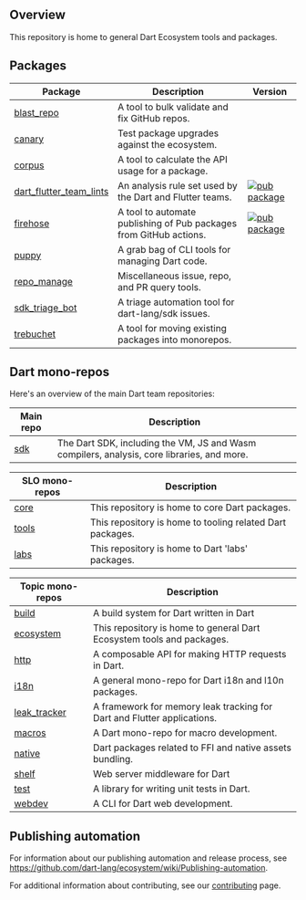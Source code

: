 ## Overview

This repository is home to general Dart Ecosystem tools and packages.

## Packages

| Package | Description | Version |
| --- | --- | --- |
| [blast_repo](pkgs/blast_repo/) | A tool to bulk validate and fix GitHub repos. |  |
| [canary](pkgs/canary/) | Test package upgrades against the ecosystem. |  |
| [corpus](pkgs/corpus/) | A tool to calculate the API usage for a package. |  |
| [dart_flutter_team_lints](pkgs/dart_flutter_team_lints/) | An analysis rule set used by the Dart and Flutter teams. | [![pub package](https://img.shields.io/pub/v/dart_flutter_team_lints.svg)](https://pub.dev/packages/dart_flutter_team_lints) |
| [firehose](pkgs/firehose/) | A tool to automate publishing of Pub packages from GitHub actions. | [![pub package](https://img.shields.io/pub/v/firehose.svg)](https://pub.dev/packages/firehose) |
| [puppy](pkgs/puppy/) | A grab bag of CLI tools for managing Dart code. |  |
| [repo_manage](pkgs/repo_manage/) | Miscellaneous issue, repo, and PR query tools. |  |
| [sdk_triage_bot](pkgs/sdk_triage_bot/) | A triage automation tool for dart-lang/sdk issues. |  |
| [trebuchet](pkgs/trebuchet/) | A tool for moving existing packages into monorepos. |  |

## Dart mono-repos

Here's an overview of the main Dart team repositories:

| Main repo | Description |
| --- | --- |
| [sdk](https://github.com/dart-lang/sdk) | The Dart SDK, including the VM, JS and Wasm compilers, analysis, core libraries, and more. |

| SLO mono-repos | Description |
| --- | --- |
| [core](https://github.com/dart-lang/core) | This repository is home to core Dart packages. |
| [tools](https://github.com/dart-lang/tools) | This repository is home to tooling related Dart packages. |
| [labs](https://github.com/dart-lang/labs) | This repository is home to Dart 'labs' packages. |

| Topic mono-repos | Description |
| --- | --- |
| [build](https://github.com/dart-lang/build) | A build system for Dart written in Dart |
| [ecosystem](https://github.com/dart-lang/ecosystem) | This repository is home to general Dart Ecosystem tools and packages. |
| [http](https://github.com/dart-lang/http) | A composable API for making HTTP requests in Dart. |
| [i18n](https://github.com/dart-lang/i18n) | A general mono-repo for Dart i18n and l10n packages. |
| [leak_tracker](https://github.com/dart-lang/leak_tracker) | A framework for memory leak tracking for Dart and Flutter applications. |
| [macros](https://github.com/dart-lang/macros) | A Dart mono-repo for macro development. |
| [native](https://github.com/dart-lang/native) | Dart packages related to FFI and native assets bundling. |
| [shelf](https://github.com/dart-lang/shelf) | Web server middleware for Dart |
| [test](https://github.com/dart-lang/test) | A library for writing unit tests in Dart. |
| [webdev](https://github.com/dart-lang/webdev) | A CLI for Dart web development. |

## Publishing automation

For information about our publishing automation and release process, see
https://github.com/dart-lang/ecosystem/wiki/Publishing-automation.

For additional information about contributing, see our
[contributing](CONTRIBUTING.md) page.
